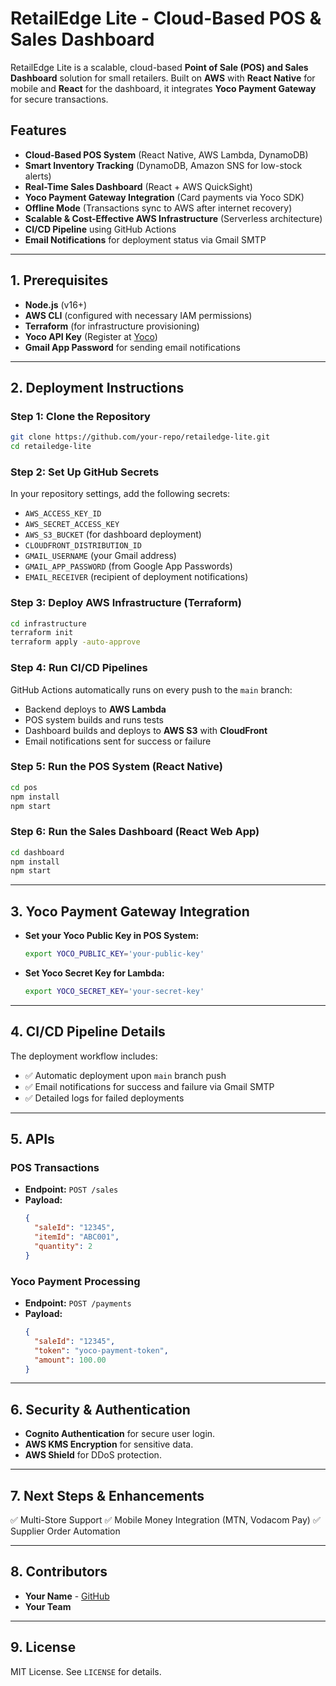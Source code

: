 # RetailEdge Lite - Cloud-Based POS & Sales Dashboard

RetailEdge Lite is a scalable, cloud-based **Point of Sale (POS) and Sales Dashboard** solution for small retailers. Built on **AWS** with **React Native** for mobile and **React** for the dashboard, it integrates **Yoco Payment Gateway** for secure transactions.

## **Features**
- **Cloud-Based POS System** (React Native, AWS Lambda, DynamoDB)
- **Smart Inventory Tracking** (DynamoDB, Amazon SNS for low-stock alerts)
- **Real-Time Sales Dashboard** (React + AWS QuickSight)
- **Yoco Payment Gateway Integration** (Card payments via Yoco SDK)
- **Offline Mode** (Transactions sync to AWS after internet recovery)
- **Scalable & Cost-Effective AWS Infrastructure** (Serverless architecture)
- **CI/CD Pipeline** using GitHub Actions
- **Email Notifications** for deployment status via Gmail SMTP

---

## **1. Prerequisites**
- **Node.js** (v16+)
- **AWS CLI** (configured with necessary IAM permissions)
- **Terraform** (for infrastructure provisioning)
- **Yoco API Key** (Register at [Yoco](https://www.yoco.com/))
- **Gmail App Password** for sending email notifications

---

## **2. Deployment Instructions**

### **Step 1: Clone the Repository**
```sh
git clone https://github.com/your-repo/retailedge-lite.git
cd retailedge-lite
```

### **Step 2: Set Up GitHub Secrets**
In your repository settings, add the following secrets:
- `AWS_ACCESS_KEY_ID`
- `AWS_SECRET_ACCESS_KEY`
- `AWS_S3_BUCKET` (for dashboard deployment)
- `CLOUDFRONT_DISTRIBUTION_ID`
- `GMAIL_USERNAME` (your Gmail address)
- `GMAIL_APP_PASSWORD` (from Google App Passwords)
- `EMAIL_RECEIVER` (recipient of deployment notifications)

### **Step 3: Deploy AWS Infrastructure (Terraform)**
```sh
cd infrastructure
terraform init
terraform apply -auto-approve
```

### **Step 4: Run CI/CD Pipelines**
GitHub Actions automatically runs on every push to the `main` branch:
- Backend deploys to **AWS Lambda**
- POS system builds and runs tests
- Dashboard builds and deploys to **AWS S3** with **CloudFront**
- Email notifications sent for success or failure

### **Step 5: Run the POS System (React Native)**
```sh
cd pos
npm install
npm start
```

### **Step 6: Run the Sales Dashboard (React Web App)**
```sh
cd dashboard
npm install
npm start
```

---

## **3. Yoco Payment Gateway Integration**
- **Set your Yoco Public Key in POS System:**
  ```sh
  export YOCO_PUBLIC_KEY='your-public-key'
  ```
- **Set Yoco Secret Key for Lambda:**
  ```sh
  export YOCO_SECRET_KEY='your-secret-key'
  ```

---

## **4. CI/CD Pipeline Details**
The deployment workflow includes:
- ✅ Automatic deployment upon `main` branch push
- ✅ Email notifications for success and failure via Gmail SMTP
- ✅ Detailed logs for failed deployments

---

## **5. APIs**
### **POS Transactions**
- **Endpoint:** `POST /sales`
- **Payload:**
  ```json
  {
    "saleId": "12345",
    "itemId": "ABC001",
    "quantity": 2
  }
  ```

### **Yoco Payment Processing**
- **Endpoint:** `POST /payments`
- **Payload:**
  ```json
  {
    "saleId": "12345",
    "token": "yoco-payment-token",
    "amount": 100.00
  }
  ```

---

## **6. Security & Authentication**
- **Cognito Authentication** for secure user login.
- **AWS KMS Encryption** for sensitive data.
- **AWS Shield** for DDoS protection.

---

## **7. Next Steps & Enhancements**
✅ Multi-Store Support
✅ Mobile Money Integration (MTN, Vodacom Pay)
✅ Supplier Order Automation

---

## **8. Contributors**
- **Your Name** - [GitHub](https://github.com/your-profile)
- **Your Team**

---

## **9. License**
MIT License. See `LICENSE` for details.
